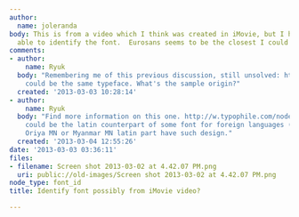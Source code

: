 ```yaml
---
author:
  name: joleranda
body: This is from a video which I think was created in iMovie, but I haven't been
  able to identify the font.  Eurosans seems to be the closest I could find.
comments:
- author:
    name: Ryuk
  body: "Remembering me of this previous discussion, still unsolved: http://www.typophile.com/node/98738\r\nThat
    could be the same typeface. What's the sample origin?"
  created: '2013-03-03 10:28:14'
- author:
    name: Ryuk
  body: "Find more information on this one. http://w.typophile.com/node/94585\r\nThis
    could be the latin counterpart of some font for foreign languages (may be chinese?).
    Oriya MN or Myanmar MN latin part have such design."
  created: '2013-03-04 12:55:26'
date: '2013-03-03 03:36:11'
files:
- filename: Screen shot 2013-03-02 at 4.42.07 PM.png
  uri: public://old-images/Screen shot 2013-03-02 at 4.42.07 PM.png
node_type: font_id
title: Identify font possibly from iMovie video?

---
```

